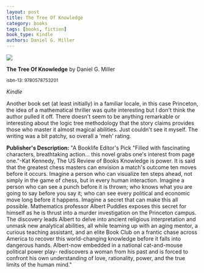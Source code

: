 ```yaml
---
layout: post
title: The Tree Of Knowledge
category: books
tags: [books, fiction]
book_type: Kindle
authors: Daniel G. Miller
---
```


<img src="http://books.google.com/books/content?id=WUo7zgEACAAJ&printsec=frontcover&img=1&zoom=1&source=gbs_api"/>

**The Tree Of Knowledge** by Daniel G. Miller

<sup>isbn-13: 9780578753201</sup>

*Kindle*

Another book set (at least initially) in a familiar locale, in this case
Princeton, the idea of a mathematical thriller was quite interesting but I
don't think the author pulled it off. There doesn't seem to be anything
remarkable or interesting about the logic tree methodology that the story
claims provides those who master it almost magical abilities. Just couldn't
see it myself. The writing was a bit patchy, so overall a 'meh' rating. 

**Publisher's Description:**
"A Booklife Editor's Pick "Filled with fascinating characters, breathtaking
action... this novel grabs one's interest from page one."-Kat Kennedy, The
US Review of Books Knowledge is power. It is said that the greatest chess
masters can envision a match's outcome ten moves before it occurs. Imagine
a person who can visualize ten steps ahead, not simply in the game of
chess, but in every human interaction. Imagine a person who can see a punch
before it is thrown; who knows what you are going to say before you say it;
who can see every political and economic move long before it happens.
Imagine a secret that can make this all possible. Mathematics professor
Albert Puddles exposes this secret for himself as he is thrust into a
murder investigation on the Princeton campus. The discovery leads Albert to
delve into ancient religious interpretation and unmask new analytical
abilities, all while teaming up with an aging mentor, a curious teaching
assistant, and an elite Book Club on a frantic chase across America to
recover this world-changing knowledge before it falls into dangerous hands.
Albert-now embedded in a national cat-and-mouse political power play-
rediscovers a woman from his past and is forced to confront his own
understanding of love, rationality, power, and the true limits of the human
mind."
